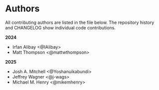 # Authors

All contributing authors are listed in the file below.
The repository history and CHANGELOG show individual code contributions.

<!--
The rules for this file:
  * Authors are sorted chronologically, earliest to latest
  * Please format it each entry as "Preferred name <GitHub username>"
  * Your preferred name is whatever you wish to go by --
    it does *not* have to be your legal name!
  * Please start a new section for each new year
  * Don't ever delete anything
-->

**2024**
- Irfan Alibay <@IAlibay>
- Matt Thompson <@mattwthompson>

**2025**
- Josh A. Mitchell <@Yoshanuikabundi>
- Jeffrey Wagner <@j-wags>
- Michael M. Henry <@mikemhenry>

